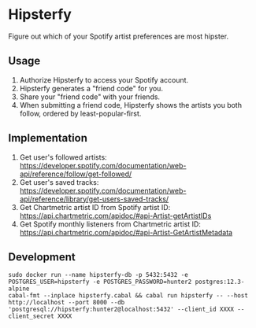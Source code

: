 # Hipsterfy

Figure out which of your Spotify artist preferences are most hipster.

## Usage

1. Authorize Hipsterfy to access your Spotify account.
2. Hipsterfy generates a "friend code" for you.
3. Share your "friend code" with your friends.
4. When submitting a friend code, Hipsterfy shows the artists you both follow, ordered by least-popular-first.

## Implementation

1. Get user's followed artists: https://developer.spotify.com/documentation/web-api/reference/follow/get-followed/
2. Get user's saved tracks: https://developer.spotify.com/documentation/web-api/reference/library/get-users-saved-tracks/
3. Get Chartmetric artist ID from Spotify artist ID: https://api.chartmetric.com/apidoc/#api-Artist-getArtistIDs
4. Get Spotify monthly listeners from Chartmetric artist ID: https://api.chartmetric.com/apidoc/#api-Artist-GetArtistMetadata

## Development

```
sudo docker run --name hipsterfy-db -p 5432:5432 -e POSTGRES_USER=hipsterfy -e POSTGRES_PASSWORD=hunter2 postgres:12.3-alpine
cabal-fmt --inplace hipsterfy.cabal && cabal run hipsterfy -- --host http://localhost --port 8000 --db 'postgresql://hipsterfy:hunter2@localhost:5432' --client_id XXXX --client_secret XXXX
```
